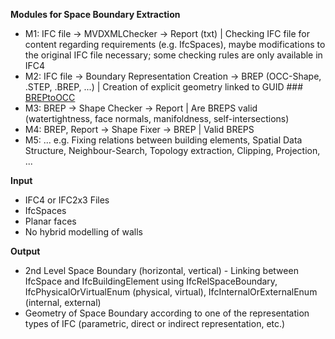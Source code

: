 **Modules for Space Boundary Extraction**
- M1: IFC file &rightarrow; MVDXMLChecker &rightarrow; Report (txt) | Checking IFC file for content regarding requirements (e.g. IfcSpaces), maybe modifications to the original IFC file necessary; some checking rules are only available in IFC4
- M2: IFC file &rightarrow; Boundary Representation Creation &rightarrow; BREP (OCC-Shape, .STEP, .BREP, ...) | Creation of explicit geometry linked to GUID ### [BREPtoOCC](https://github.com/ibpsa/project1-wp-2-2-bim/blob/master/Code/Module%202%20-%20BREP-Creation.py)
- M3: BREP &rightarrow; Shape Checker &rightarrow; Report | Are BREPS valid (watertightness, face  normals, manifoldness, self-intersections)
- M4: BREP, Report &rightarrow; Shape Fixer &rightarrow; BREP | Valid BREPS 
- M5: ... e.g. Fixing relations between building elements, Spatial Data Structure, Neighbour-Search, Topology extraction, Clipping, Projection, ...

**Input**
- IFC4 or IFC2x3 Files
- IfcSpaces
- Planar faces
- No hybrid modelling of walls

**Output**
- 2nd Level Space Boundary (horizontal, vertical) - Linking between IfcSpace and IfcBuildingElement using IfcRelSpaceBoundary, IfcPhysicalOrVirtualEnum (physical, virtual), IfcInternalOrExternalEnum (internal, external)
- Geometry of Space Boundary according to one of the representation types of IFC (parametric, direct or indirect representation, etc.)
